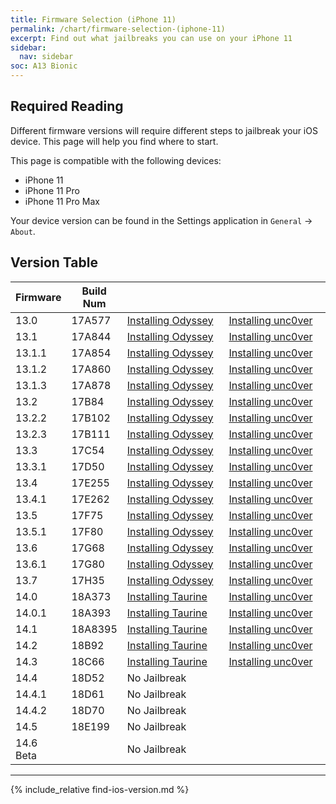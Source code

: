 ```yaml
---
title: Firmware Selection (iPhone 11)
permalink: /chart/firmware-selection-(iphone-11)
excerpt: Find out what jailbreaks you can use on your iPhone 11
sidebar:
  nav: sidebar
soc: A13 Bionic
---
```


## Required Reading

Different firmware versions will require different steps to jailbreak your iOS device. This page will help you find where to start.

This page is compatible with the following devices:
- iPhone 11
- iPhone 11 Pro
- iPhone 11 Pro Max

Your device version can be found in the Settings application in `General` -> `About`.

## Version Table

<table class="version_table">
  <colgroup>
    <col span="1" style="width: 15%;">
    <col span="1" style="width: 15%;">
    <col span="1" style="width: 35%;">
    <col span="1" style="width: 35%;">
  </colgroup>
  <thead>
    <tr>
      <th>Firmware</th>
      <th>Build Num</th>
      <th colspan="2"></th>
    </tr>
  </thead>
  <tbody>
    <tr>
      <td>13.0</td>
      <td>17A577</td>
      <td><a href="installing-Odyssey">Installing Odyssey</a></td>
      <td><a href="installing-unc0ver">Installing unc0ver</a></td>
    </tr>
    <tr>
      <td>13.1</td>
      <td>17A844</td>
      <td><a href="installing-Odyssey">Installing Odyssey</a></td>
      <td><a href="installing-unc0ver">Installing unc0ver</a></td>
    </tr>
    <tr>
      <td>13.1.1</td>
      <td>17A854</td>
      <td><a href="installing-Odyssey">Installing Odyssey</a></td>
      <td><a href="installing-unc0ver">Installing unc0ver</a></td>
    </tr>
    <tr>
      <td>13.1.2</td>
      <td>17A860</td>
      <td><a href="installing-Odyssey">Installing Odyssey</a></td>
      <td><a href="installing-unc0ver">Installing unc0ver</a></td>
    </tr>
    <tr>
      <td>13.1.3</td>
      <td>17A878</td>
      <td><a href="installing-Odyssey">Installing Odyssey</a></td>
      <td><a href="installing-unc0ver">Installing unc0ver</a></td>
    </tr>
    <tr>
      <td>13.2</td>
      <td>17B84</td>
      <td><a href="installing-Odyssey">Installing Odyssey</a></td>
      <td><a href="installing-unc0ver">Installing unc0ver</a></td>
    </tr>
    <tr>
      <td>13.2.2</td>
      <td>17B102</td>
      <td><a href="installing-Odyssey">Installing Odyssey</a></td>
      <td><a href="installing-unc0ver">Installing unc0ver</a></td>
    </tr>
    <tr>
      <td>13.2.3</td>
      <td>17B111</td>
      <td><a href="installing-Odyssey">Installing Odyssey</a></td>
      <td><a href="installing-unc0ver">Installing unc0ver</a></td>
    </tr>
    <tr>
      <td>13.3</td>
      <td>17C54</td>
      <td><a href="installing-Odyssey">Installing Odyssey</a></td>
      <td><a href="installing-unc0ver">Installing unc0ver</a></td>
    </tr>
    <tr>
      <td>13.3.1</td>
      <td>17D50</td>
      <td><a href="installing-Odyssey">Installing Odyssey</a></td>
      <td><a href="installing-unc0ver">Installing unc0ver</a></td>
    </tr>
    <tr>
      <td>13.4</td>
      <td>17E255</td>
      <td><a href="installing-Odyssey">Installing Odyssey</a></td>
      <td><a href="installing-unc0ver">Installing unc0ver</a></td>
    </tr>
    <tr>
      <td>13.4.1</td>
      <td>17E262</td>
      <td><a href="installing-Odyssey">Installing Odyssey</a></td>
      <td><a href="installing-unc0ver">Installing unc0ver</a></td>
    </tr>
    <tr>
      <td>13.5</td>
      <td>17F75</td>
      <td><a href="installing-Odyssey">Installing Odyssey</a></td>
      <td><a href="installing-unc0ver">Installing unc0ver</a></td>
    </tr>
    <tr>
      <td>13.5.1</td>
      <td>17F80</td>
      <td><a href="installing-Odyssey">Installing Odyssey</a></td>
      <td><a href="installing-unc0ver">Installing unc0ver</a></td>
    </tr>
    <tr>
      <td>13.6</td>
      <td>17G68</td>
      <td><a href="installing-Odyssey">Installing Odyssey</a></td>
      <td><a href="installing-unc0ver">Installing unc0ver</a></td>
    </tr>
    <tr>
      <td>13.6.1</td>
      <td>17G80</td>
      <td><a href="installing-Odyssey">Installing Odyssey</a></td>
      <td><a href="installing-unc0ver">Installing unc0ver</a></td>
    </tr>
    <tr>
      <td>13.7</td>
      <td>17H35</td>
      <td><a href="installing-Odyssey">Installing Odyssey</a></td>
      <td><a href="installing-unc0ver">Installing unc0ver</a></td>
    </tr>
    <tr>
      <td>14.0</td>
      <td>18A373</td>
      <td><a href="installing-taurine">Installing Taurine</a></td>
      <td><a href="installing-unc0ver">Installing unc0ver</a></td>
    </tr>
    <tr>
      <td>14.0.1</td>
      <td>18A393</td>
      <td><a href="installing-taurine">Installing Taurine</a></td>
      <td><a href="installing-unc0ver">Installing unc0ver</a></td>
    </tr>
    <tr>
      <td>14.1</td>
      <td>18A8395</td>
      <td><a href="installing-taurine">Installing Taurine</a></td>
      <td><a href="installing-unc0ver">Installing unc0ver</a></td>
    </tr>
    <tr>
      <td>14.2</td>
      <td>18B92</td>
      <td><a href="installing-taurine">Installing Taurine</a></td>
      <td><a href="installing-unc0ver">Installing unc0ver</a></td>
    </tr>
    <!--<tr>
      <td>14.2</td>
      <td>18B111</td>
      <td colspan="2">N/A</td>
    </tr>
    <tr>
      <td>14.2.1</td>
      <td>18B121</td>
      <td colspan="2">N/A</td>
    </tr>-->
    <tr>
      <td>14.3</td>
      <td>18C66</td>
      <td><a href="installing-taurine">Installing Taurine</a></td>
      <td><a href="installing-unc0ver">Installing unc0ver</a></td>
    </tr>
    <tr>
      <td>14.4</td>
      <td>18D52</td>
      <td colspan="2">No Jailbreak</td>
    </tr>
    <tr>
      <td>14.4.1</td>
      <td>18D61</td>
      <td colspan="2">No Jailbreak</td>
    </tr>
    <tr>
      <td>14.4.2</td>
      <td>18D70</td>
      <td colspan="2">No Jailbreak</td>
    </tr>
    <tr>
      <td>14.5</td>
      <td>18E199</td>
      <td colspan="2">No Jailbreak</td>
    </tr>
    <tr>
      <td>14.6 Beta</td>
      <td></td>
      <td colspan="2">No Jailbreak</td>
    </tr>
  </tbody>
</table>

---

<!--In boxes marked `N/A`, the firmware version was not released for that device.
{: .notice--info}-->

{% include_relative find-ios-version.md %}
